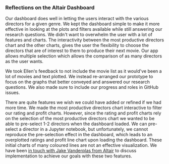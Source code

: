 ### Reflections on the Altair Dashboard

Our dashboard does well in letting the users interact with the various directors for a given genre. We kept the dashboard simple to make it more effective in looking at the plots and filters available while still answering our research questions. We didn't want to overwhelm the user with a lot of features and charts. The interactivity between the most productive directors chart and the other charts, gives the user the flexibility to choose the directors that are of interest to them to produce their next movie. Our app allows multiple selection which allows the comparison of as many directors as the user wants. 

We took Ellen's feedback to not include the movie list as it would've been a lot of movies and text plotted. We instead re-arranged our prototype to focus on the graphs that better conveyed and answered our research questions. We also made sure to include our progress and roles in GitHub issues.

There are quite features we wish we could have added or refined if we had more time. We made the most productive directors chart interactive to filter our rating and profit charts. However, since the rating and profit charts rely on the selection of the most productive directors chart we wanted to be able to pre-select 1-2 directors when the dashboard loaded. We can pre-select a director in a Jupyter notebook, but unfortunately, we cannot reproduce the pre-selection effect in the dashboard, which leads to an overplotted ratings and profit line chart upon loading the dashboard. These initial charts of many coloured lines are not an effective visualization. We have been [in touch with Jake Vanderplas from Altair](altair-viz/altair#1820) to discuss implementation to achieve our goals with these two features.